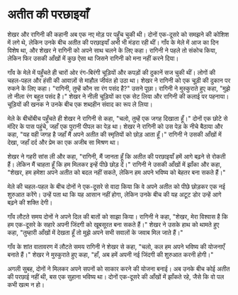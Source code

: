 # अतीत की परछाइयाँ

शेखर और रागिनी की कहानी अब एक नए मोड़ पर पहुँच चुकी थी। दोनों एक-दूसरे को समझने की कोशिश में लगे थे, लेकिन उनके बीच अतीत की परछाइयाँ अभी भी मंडरा रही थीं। गाँव के मेले में आज का दिन विशेष था, और शेखर ने रागिनी को अपने साथ चलने के लिए कहा। रागिनी ने पहले तो संकोच किया, लेकिन फिर उसकी आँखों में कुछ ऐसा था जिसने रागिनी को मना नहीं करने दिया।

गाँव के मेले में पहुँचते ही चारों ओर रंग-बिरंगी चूड़ियों और कपड़ों की दुकानें सज चुकी थीं। लोगों की चहल-पहल और हंसी की आवाज़ों से माहौल जीवंत हो उठा था। शेखर ने रागिनी को एक चूड़ी की दुकान पर रुकने के लिए कहा। "रागिनी, तुम्हें कौन सा रंग पसंद है?" उसने पूछा। रागिनी ने मुस्कुराते हुए कहा, "मुझे तो नीला रंग बहुत पसंद है।" शेखर ने नीली चूड़ियों का एक सेट लिया और रागिनी की कलाई पर पहनाया। चूड़ियों की खनक ने उनके बीच एक शब्दहीन संवाद का रूप ले लिया।

मेले के बीचोंबीच पहुँचते ही शेखर ने रागिनी से कहा, "चलो, तुम्हें एक जगह दिखाता हूँ।" दोनों एक छोटे से मंदिर के पास पहुंचे, जहाँ एक पुरानी पीपल का पेड़ था। शेखर ने रागिनी को उस पेड़ के नीचे बैठाया और कहा, "यह वही जगह है जहाँ मैं अपने अतीत की स्मृतियों को छोड़ आता हूँ।" रागिनी ने उसकी आँखों में देखा, जहाँ दर्द और प्रेम का एक अजीब सा मिश्रण था।

शेखर ने गहरी सांस ली और कहा, "रागिनी, मैं जानता हूँ कि अतीत की परछाइयाँ हमें आगे बढ़ने से रोकती हैं। लेकिन मैं चाहता हूँ कि हम मिलकर इन्हें पीछे छोड़ दें।" रागिनी ने उसकी आँखों में झाँका और कहा, "शेखर, हम हमेशा अपने अतीत को बदल नहीं सकते, लेकिन हम अपने भविष्य को बेहतर बना सकते हैं।"

मेले की चहल-पहल के बीच दोनों ने एक-दूसरे से वादा किया कि वे अपने अतीत को पीछे छोड़कर एक नई शुरुआत करेंगे। उन्हें पता था कि यह आसान नहीं होगा, लेकिन उनके बीच की यह अटूट डोर उन्हें आगे बढ़ने की शक्ति देगी।

गाँव लौटते समय दोनों ने अपने दिल की बातों को साझा किया। रागिनी ने कहा, "शेखर, मेरा विश्वास है कि हम एक-दूसरे के सहारे अपनी जिंदगी को खूबसूरत बना सकते हैं।" शेखर ने उसके हाथ को थामते हुए कहा, "तुम्हारी आँखों में देखता हूँ तो मुझे अपने सभी सवालों के जवाब मिल जाते हैं।"

गाँव के शांत वातावरण में लौटते समय रागिनी ने शेखर से कहा, "चलो, कल हम अपने भविष्य की योजनाएँ बनाते हैं।" शेखर ने मुस्कुराते हुए कहा, "हाँ, अब हमें अपनी नई जिंदगी की शुरुआत करनी होगी।"

अगली सुबह, दोनों ने मिलकर अपने सपनों को साकार करने की योजना बनाई। अब उनके बीच कोई अतीत की परछाई नहीं थी, बस एक सुहाना भविष्य था। दोनों एक-दूसरे की आँखों में झाँकते रहे, जैसे कि वो पल कभी खत्म न हो।